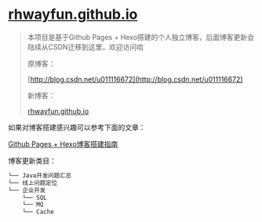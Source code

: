 # [rhwayfun.github.io](https://rhwayfun.github.io)
> 本项目是基于Github Pages + Hexo搭建的个人独立博客，后面博客更新会陆续从CSDN迁移到这里，欢迎访问哈
>
> 原博客：
>
> [http://blog.csdn.net/u011116672](http://blog.csdn.net/u011116672)
>
> 新博客：
>
> [rhwayfun.github.io](https://rhwayfun.github.io)

如果对博客搭建感兴趣可以参考下面的文章：

[Github Pages + Hexo博客搭建指南](http://blog.csdn.net/u011116672/article/details/51160742)

博客更新类目：

```xml
└── Java开发问题汇总
└── 线上问题定位
└── 企业开发
    └── SQL
    └── MQ
    └── Cache
```

